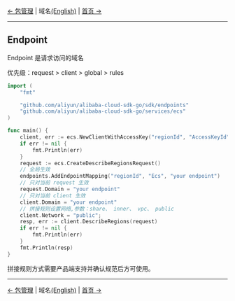 [← 包管理](10-Package-Management-CN.md) | 域名[(English)](11-Endpoint-EN.md) | [首页 →](../README-CN.md)
***

## Endpoint
Endpoint 是请求访问的域名

优先级：request > client > global > rules

```go
import (
    "fmt"

    "github.com/aliyun/alibaba-cloud-sdk-go/sdk/endpoints"
    "github.com/aliyun/alibaba-cloud-sdk-go/services/ecs"
)

func main() {
    client, err := ecs.NewClientWithAccessKey("regionId", "AccessKeyId", "AccessKeySecret")
    if err != nil {
        fmt.Println(err)
    }
    request := ecs.CreateDescribeRegionsRequest()
    // 全局生效
    endpoints.AddEndpointMapping("regionId", "Ecs", "your endpoint")
    // 只对当前 request 生效
    request.Domain = "your endpoint"
    // 只对当前 client 生效
    client.Domain = "your endpoint"
    // 拼接规则设置网络,参数：share、 inner、 vpc、 public
    client.Network = "public";
    resp, err := client.DescribeRegions(request)
    if err != nil {
        fmt.Println(err)
    }
    fmt.Println(resp)
}
```

拼接规则方式需要产品端支持并确认规范后方可使用。

***
[← 包管理](10-Package-Management-CN.md) | 域名[(English)](11-Endpoint-EN.md) | [首页 →](../README-CN.md)